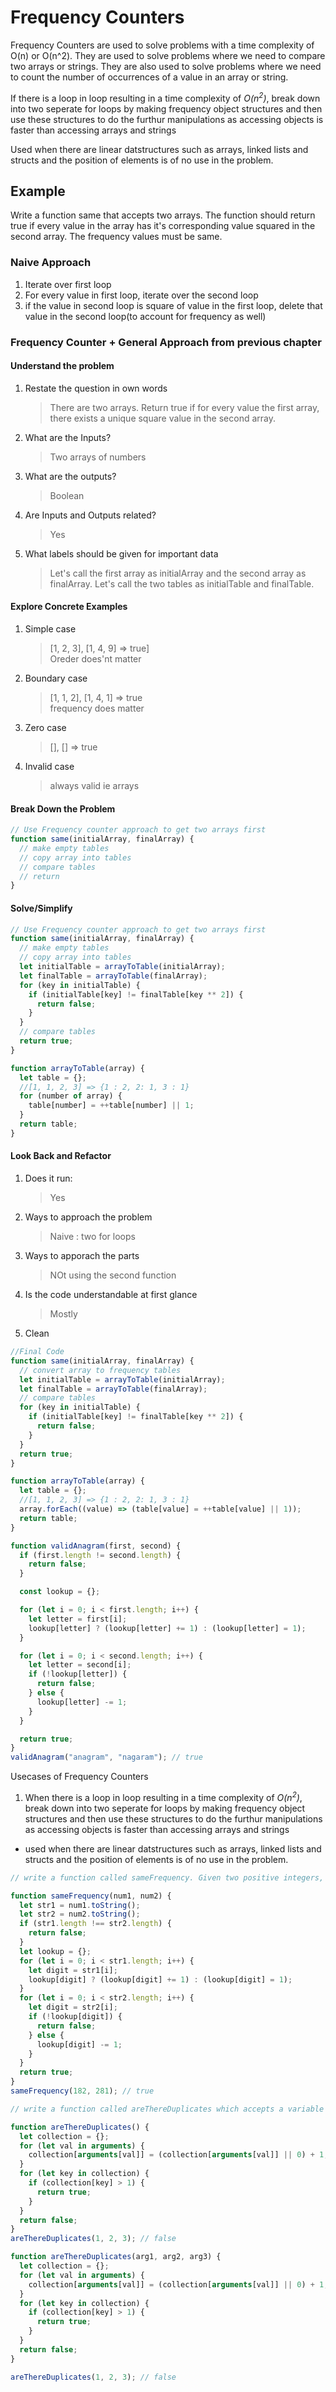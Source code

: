 # Frequency Counters

Frequency Counters are used to solve problems with a time complexity of O(n) or O(n^2). They are used to solve problems where we need to compare two arrays or strings. They are also used to solve problems where we need to count the number of occurrences of a value in an array or string.

If there is a loop in loop resulting in a time complexity of _O(n<sup>2</sup>)_, break down into two seperate for loops by making frequency object structures and then use these structures to do the furthur manipulations as accessing objects is faster than accessing arrays and strings

Used when there are linear datstructures such as arrays, linked lists and structs and the position of elements is of no use in the problem.

## Example

Write a function same that accepts two arrays. The function should return true if every value in the array has it's corresponding value squared in the second array. The frequency values must be same.

### Naive Approach

1.  Iterate over first loop
2.  For every value in first loop, iterate over the second loop
3.  if the value in second loop is square of value in the first loop, delete that value in the second loop(to account for frequency as well)

### Frequency Counter + General Approach from previous chapter

#### Understand the problem

1.  Restate the question in own words

    > There are two arrays. Return true if for every value the first array, there exists a unique square value in the second array.

2.  What are the Inputs?

    > Two arrays of numbers

3.  What are the outputs?

    > Boolean

4.  Are Inputs and Outputs related?

    > Yes

5.  What labels should be given for important data
    > Let's call the first array as initialArray and the second array as finalArray. Let's call the two tables as initialTable and finalTable.

#### Explore Concrete Examples

1. Simple case

   > [1, 2, 3], [1, 4, 9] => true] <br>
   > Oreder does'nt matter

2. Boundary case

   > [1, 1, 2], [1, 4, 1] => true <br>
   > frequency does matter

3. Zero case

   > [], [] => true

4. Invalid case
   > always valid ie arrays

#### Break Down the Problem

```javascript
// Use Frequency counter approach to get two arrays first
function same(initialArray, finalArray) {
  // make empty tables
  // copy array into tables
  // compare tables
  // return
}
```

#### Solve/Simplify

```javascript
// Use Frequency counter approach to get two arrays first
function same(initialArray, finalArray) {
  // make empty tables
  // copy array into tables
  let initialTable = arrayToTable(initialArray);
  let finalTable = arrayToTable(finalArray);
  for (key in initialTable) {
    if (initialTable[key] != finalTable[key ** 2]) {
      return false;
    }
  }
  // compare tables
  return true;
}

function arrayToTable(array) {
  let table = {};
  //[1, 1, 2, 3] => {1 : 2, 2: 1, 3 : 1}
  for (number of array) {
    table[number] = ++table[number] || 1;
  }
  return table;
}
```

#### Look Back and Refactor

1. Does it run:
   > Yes
2. Ways to approach the problem
   > Naive : two for loops
3. Ways to apporach the parts
   > NOt using the second function
4. Is the code understandable at first glance
   > Mostly
5. Clean

```javascript
//Final Code
function same(initialArray, finalArray) {
  // convert array to frequency tables
  let initialTable = arrayToTable(initialArray);
  let finalTable = arrayToTable(finalArray);
  // compare tables
  for (key in initialTable) {
    if (initialTable[key] != finalTable[key ** 2]) {
      return false;
    }
  }
  return true;
}

function arrayToTable(array) {
  let table = {};
  //[1, 1, 2, 3] => {1 : 2, 2: 1, 3 : 1}
  array.forEach((value) => (table[value] = ++table[value] || 1));
  return table;
}
```

```js
function validAnagram(first, second) {
  if (first.length != second.length) {
    return false;
  }

  const lookup = {};

  for (let i = 0; i < first.length; i++) {
    let letter = first[i];
    lookup[letter] ? (lookup[letter] += 1) : (lookup[letter] = 1);
  }

  for (let i = 0; i < second.length; i++) {
    let letter = second[i];
    if (!lookup[letter]) {
      return false;
    } else {
      lookup[letter] -= 1;
    }
  }

  return true;
}
validAnagram("anagram", "nagaram"); // true
```

Usecases of Frequency Counters

1.  When there is a loop in loop resulting in a time complexity of _O(n<sup>2</sup>)_, break down into two seperate for loops by making frequency object structures and then use these structures to do the furthur manipulations as accessing objects is faster than accessing arrays and strings

- used when there are linear datstructures such as arrays, linked lists and structs and the position of elements is of no use in the problem.

```js
// write a function called sameFrequency. Given two positive integers, find out if the two numbers have the same frequency of digits. Your solution must have the following complexities: Time: O(N)

function sameFrequency(num1, num2) {
  let str1 = num1.toString();
  let str2 = num2.toString();
  if (str1.length !== str2.length) {
    return false;
  }
  let lookup = {};
  for (let i = 0; i < str1.length; i++) {
    let digit = str1[i];
    lookup[digit] ? (lookup[digit] += 1) : (lookup[digit] = 1);
  }
  for (let i = 0; i < str2.length; i++) {
    let digit = str2[i];
    if (!lookup[digit]) {
      return false;
    } else {
      lookup[digit] -= 1;
    }
  }
  return true;
}
sameFrequency(182, 281); // true
```

```js
// write a function called areThereDuplicates which accepts a variable number of arguments, and checks whether there are any duplicates among the arguments passed in. You can solve this using the frequency counter pattern OR the multiple pointers pattern. Time: O(N)

function areThereDuplicates() {
  let collection = {};
  for (let val in arguments) {
    collection[arguments[val]] = (collection[arguments[val]] || 0) + 1;
  }
  for (let key in collection) {
    if (collection[key] > 1) {
      return true;
    }
  }
  return false;
}
areThereDuplicates(1, 2, 3); // false
```

```js
function areThereDuplicates(arg1, arg2, arg3) {
  let collection = {};
  for (let val in arguments) {
    collection[arguments[val]] = (collection[arguments[val]] || 0) + 1;
  }
  for (let key in collection) {
    if (collection[key] > 1) {
      return true;
    }
  }
  return false;
}

areThereDuplicates(1, 2, 3); // false
```
